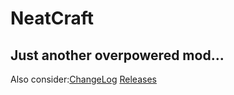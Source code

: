 NeatCraft
=========
Just another overpowered mod...
------------------
Also consider:[ChangeLog](https://github.com/CMicro/NeatCraft/blob/master/CHANGELOG.md) [Releases](https://github.com/CMicro/NeatCraft/releases)
